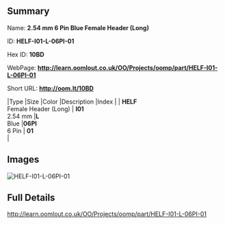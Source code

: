 

## Summary
 
Name: __2.54 mm 6 Pin Blue Female Header (Long)__

ID: __HELF-I01-L-06PI-01__

Hex ID: __10BD__

WebPage: __http://learn.oomlout.co.uk/OO/Projects/oomp/part/HELF-I01-L-06PI-01__

Short URL: __http://oom.lt/10BD__


|Type   |Size   |Color   |Description   |Index   |
| __HELF__ <br>Female Header (Long)  | __I01__<br>2.54 mm   |__L__<br>Blue    |__06PI__<br>6 Pin    | __01__<br>  |


## Images
![HELF-I01-L-06PI-01](http://oomlout.com/oomp-gen/parts/HELF-I01-L-06PI-01/HELF-I01-L-06PI-01_420.jpg)

## Full Details

 http://learn.oomlout.co.uk/OO/Projects/oomp/part/HELF-I01-L-06PI-01

